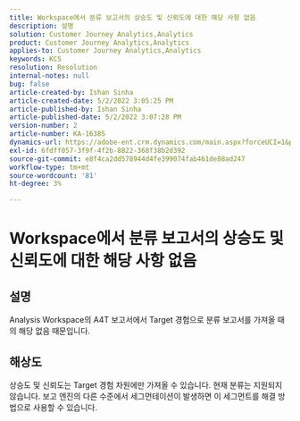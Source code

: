```yaml
---
title: Workspace에서 분류 보고서의 상승도 및 신뢰도에 대한 해당 사항 없음
description: 설명
solution: Customer Journey Analytics,Analytics
product: Customer Journey Analytics,Analytics
applies-to: Customer Journey Analytics,Analytics
keywords: KCS
resolution: Resolution
internal-notes: null
bug: false
article-created-by: Ishan Sinha
article-created-date: 5/2/2022 3:05:25 PM
article-published-by: Ishan Sinha
article-published-date: 5/2/2022 3:07:28 PM
version-number: 2
article-number: KA-16385
dynamics-url: https://adobe-ent.crm.dynamics.com/main.aspx?forceUCI=1&pagetype=entityrecord&etn=knowledgearticle&id=5a3c4e4a-29ca-ec11-a7b5-6045bd00dca1
exl-id: 6fdff057-3f9f-4f2b-8822-368f38b2d392
source-git-commit: e8f4ca2dd578944d4fe399074fab461de88ad247
workflow-type: tm+mt
source-wordcount: '81'
ht-degree: 3%

---
```


# Workspace에서 분류 보고서의 상승도 및 신뢰도에 대한 해당 사항 없음

## 설명


Analysis Workspace의 A4T 보고서에서 Target 경험으로 분류 보고서를 가져올 때의 해당 없음 때문입니다.


## 해상도


상승도 및 신뢰도는 Target 경험 차원에만 가져올 수 있습니다. 현재 분류는 지원되지 않습니다. 보고 엔진의 다른 수준에서 세그먼테이션이 발생하면 이 세그먼트를 해결 방법으로 사용할 수 있습니다.
